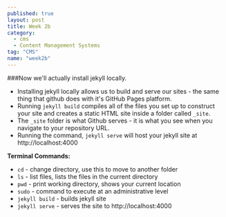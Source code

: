 ```yaml
---
published: true
layout: post
title: Week 2b
category: 
  - cms
  - Content Management Systems
tag: "CMS"
name: "week2b"
---
```


###Now we'll actually install jekyll locally. 

* Installing jekyll locally allows us to build and serve our sites - the same thing that github does with it's GitHub Pages platform. 
* Running `jekyll build` compiles all of the files you set up to construct your site and creates a static HTML site inside a folder called `_site`. 
* The `_site` folder is what Github serves - it is what you see when you navigate to your repository URL. 
* Running the command, `jekyll serve` will host your jekyll site at http://localhost:4000

**Terminal Commands:**

* `cd` - change directory, use this to move to another folder
* `ls` - list files, lists the files in the current directory
* `pwd` - print working directory, shows your current location
* `sudo` - command to execute at an administrative level
* `jekyll build` - builds jekyll site
* `jekyll serve` - serves the site to http://localhost:4000



